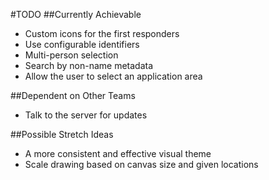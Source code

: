 #TODO
##Currently Achievable
- Custom icons for the first responders
- Use configurable identifiers
- Multi-person selection
- Search by non-name metadata
- Allow the user to select an application area

##Dependent on Other Teams
- Talk to the server for updates

##Possible Stretch Ideas
- A more consistent and effective visual theme
- Scale drawing based on canvas size and given locations

